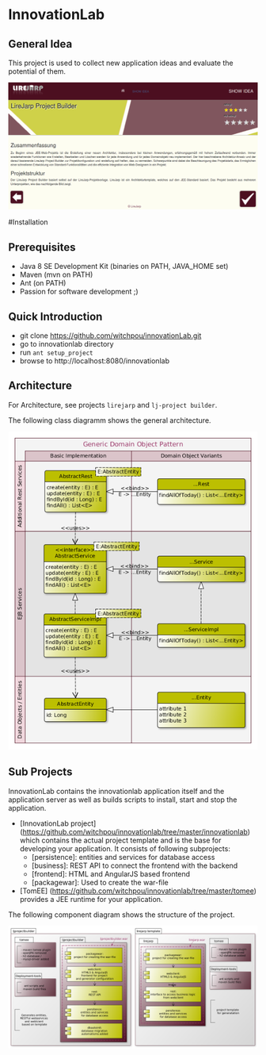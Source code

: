 # InnovationLab
## General Idea ##
This project is used to collect new application ideas and evaluate the potential of them.

![](https://github.com/witchpou/innovationlab/blob/master/docs/images/preview.png?raw=true)

#Installation
## Prerequisites ##
* Java 8 SE Development Kit (binaries on PATH, JAVA_HOME set)
* Maven (mvn on PATH)
* Ant (on PATH)
* Passion for software development ;)

## Quick Introduction ##

* git clone https://github.com/witchpou/innovationLab.git
* go to innovationlab directory
* run ```ant setup_project```
* browse to http://localhost:8080/innovationlab

## Architecture ##

For Architecture, see projects `lirejarp` and `lj-project builder`. 

The following class diagramm shows the general architecture.

![](https://github.com/witchpou/innovationlab/blob/master/docs/images/classDiagramm.png?raw=true)

## Sub Projects ##
InnovationLab contains the innovationlab application itself and the application server as well as builds scripts to install, start and stop the application.
* [InnovationLab project] (https://github.com/witchpou/innovationlab/tree/master/innovationlab) which contains the actual project template and is the base for developing your application. It consists of following subprojects:
  * [persistence]: entities and services for database access
  * [business]: REST API to connect the frontend with the backend
  * [frontend]: HTML and AngularJS based frontend
  * [packagewar]: Used to create the war-file
* [TomEE] (https://github.com/witchpou/innovationlab/tree/master/tomee) provides a JEE runtime for your application. 

The following component diagram shows the structure of the project.

![](https://github.com/witchpou/innovationlab/blob/master/docs/images/komponentendiagrammPS.png?raw=true)

